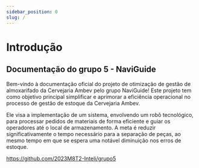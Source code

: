 ```yaml
---
sidebar_position: 0
slug: /
---
```


# Introdução

## Documentação do grupo 5 - NaviGuide

Bem-vindo à documentação oficial do projeto de otimização de gestão de almoxarifado da Cervejaria Ambev pelo grupo NaviGuide! Este projeto tem como objetivo principal simplificar e aprimorar a eficiência operacional no processo de gestão de estoque da Cervejaria Ambev.

Ele visa a implementação de um sistema, envolvendo um robô tecnológico, para processar pedidos de materiais de forma eficiente e guiar os operadores até o local de armazenamento. A meta é reduzir significativamente o tempo necessário para a separação de peças, ao mesmo tempo em que se espera uma notável diminuição nos erros de estoque.

https://github.com/2023M8T2-Inteli/grupo5 